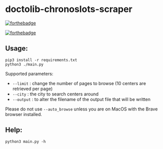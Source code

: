 # doctolib-chronoslots-scraper

[![forthebadge](https://forthebadge.com/images/badges/made-with-python.svg)](https://forthebadge.com)

[![forthebadge](https://forthebadge.com/images/badges/60-percent-of-the-time-works-every-time.svg)](https://forthebadge.com)

## Usage:

```
pip3 install -r requirements.txt
python3 ./main.py
```

Supported parameters:
- `--limit` : change the number of pages to browse (10 centers are retrieved per page)
- `--city` : the city to search centers around
- `--output` : to alter the filename of the output file that will be written

Please do not use `--auto_browse` unless you are on MacOS with the Brave browser installed. 

## Help:

```
python3 main.py -h
```

